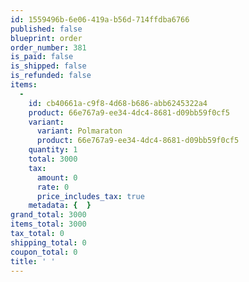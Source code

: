 ```yaml
---
id: 1559496b-6e06-419a-b56d-714ffdba6766
published: false
blueprint: order
order_number: 381
is_paid: false
is_shipped: false
is_refunded: false
items:
  -
    id: cb40661a-c9f8-4d68-b686-abb6245322a4
    product: 66e767a9-ee34-4dc4-8681-d09bb59f0cf5
    variant:
      variant: Polmaraton
      product: 66e767a9-ee34-4dc4-8681-d09bb59f0cf5
    quantity: 1
    total: 3000
    tax:
      amount: 0
      rate: 0
      price_includes_tax: true
    metadata: {  }
grand_total: 3000
items_total: 3000
tax_total: 0
shipping_total: 0
coupon_total: 0
title: ' '
---
```

